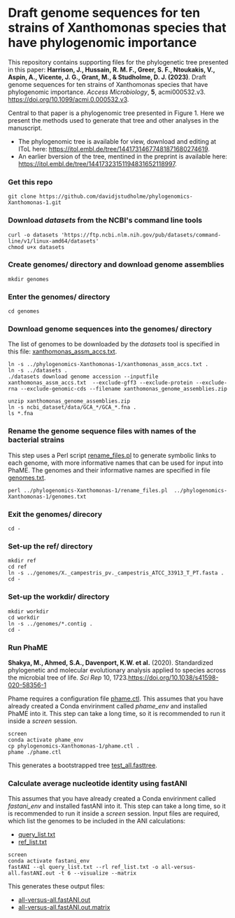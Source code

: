 # Draft genome sequences for ten strains of Xanthomonas species that have phylogenomic importance

This repository contains supporting files for the phylogenetic tree presented in this paper: 
**Harrison, J., Hussain, R. M. F., Greer, S. F., Ntoukakis, V., Aspin, A., Vicente, J. G., Grant, M., & Studholme, D. J. (2023)**. Draft genome sequences for ten strains of Xanthomonas species that have phylogenomic importance. _Access Microbiology_, **5**, acmi000532.v3. https://doi.org/10.1099/acmi.0.000532.v3.

Central to that paper is a phylogenomic tree presented in Figure 1. Here we present the methods used to generate that tree and other analyses in the manuscript.

- The phylogenomic tree is  available for view, download and editing at IToL here: https://itol.embl.de/tree/14417314677481871680274619.
- An earlier bversion of the tree, mentined in the preprint is available here: https://itol.embl.de/tree/14417323151194831652118997.


### Get this repo
```
git clone https://github.com/davidjstudholme/phylogenomics-Xanthomonas-1.git
```

### Download _datasets_ from the NCBI's command line tools
```
curl -o datasets 'https://ftp.ncbi.nlm.nih.gov/pub/datasets/command-line/v1/linux-amd64/datasets'
chmod u+x datasets
```

### Create genomes/ directory and download genome assemblies 
```
mkdir genomes
```

### Enter the genomes/ directory
```
cd genomes
```

### Download genome sequences into the genomes/ directory
The list of genomes to be downloaded by the _datasets_ tool is specified in this file: [xanthomonas_assm_accs.txt](./xanthomonas_assm_accs.txt).
```
ln -s ../phylogenomics-Xanthomonas-1/xanthomonas_assm_accs.txt .
ln -s ../datasets .
./datasets download genome accession --inputfile xanthomonas_assm_accs.txt  --exclude-gff3 --exclude-protein --exclude-rna --exclude-genomic-cds --filename xanthomonas_genome_assemblies.zip

unzip xanthomonas_genome_assemblies.zip
ln -s ncbi_dataset/data/GCA_*/GCA_*.fna .
ls *.fna
```

### Rename the genome sequence files with names of the bacterial strains
This step uses a Perl script [rename_files.pl](./rename_files.pl) to generate symbolic links to each genome,
with more informative names that can be used for input into PhaME. The genomes and their informative names are specified in
file [genomes.txt](./genomes.txt).
```
perl ../phylogenomics-Xanthomonas-1/rename_files.pl  ../phylogenomics-Xanthomonas-1/genomes.txt
```

### Exit the genomes/ direcory
```
cd -
```

### Set-up the ref/ directory
```
mkdir ref
cd ref
ln -s ../genomes/X._campestris_pv._campestris_ATCC_33913_T_PT.fasta .
cd -
```

### Set-up the workdir/ directory
```
mkdir workdir
cd workdir
ln -s ../genomes/*.contig .
cd -
```

### Run PhaME
**Shakya, M., Ahmed, S.A., Davenport, K.W. et al.** (2020). Standardized phylogenetic and molecular evolutionary
analysis applied to species across the microbial tree of life. _Sci Rep_ 10, 1723.https://doi.org/10.1038/s41598-020-58356-1

Phame requires a configuration file [phame.ctl](./phame.ctl).
This assumes that you have already created a Conda envirinment called _phame_env_ and installed PhaME into it.
This step can take a long time, so it is recommended to run it inside a _screen_ session.
```
screen
conda activate phame_env
cp phylogenomics-Xanthomonas-1/phame.ctl .
phame ./phame.ctl
```
This generates a bootstrapped tree [test_all.fasttree](./phaME_output/test_all.fasttree).

### Calculate average nucleotide identity using fastANI
This assumes that you have already created a Conda envirinment called _fastani_env_ and installed fastANI into it.
This step can take a long time, so it is recommended to run it inside a _screen_ session.
Input files are required, which list the genomes to be included in the ANI calculations:
- [query_list.txt](./ANI/query_list.txt)
- [ref_list.txt](./ANI/ref_list.txt)
```
screen
conda activate fastani_env
fastANI --ql query_list.txt --rl ref_list.txt -o all-versus-all.fastANI.out -t 6 --visualize --matrix
```
This generates these output files:
- [all-versus-all.fastANI.out](./ANI/all-versus-all.fastANI.out)
- [all-versus-all.fastANI.out.matrix](./ANI/all-versus-all.fastANI.out.matrix)


